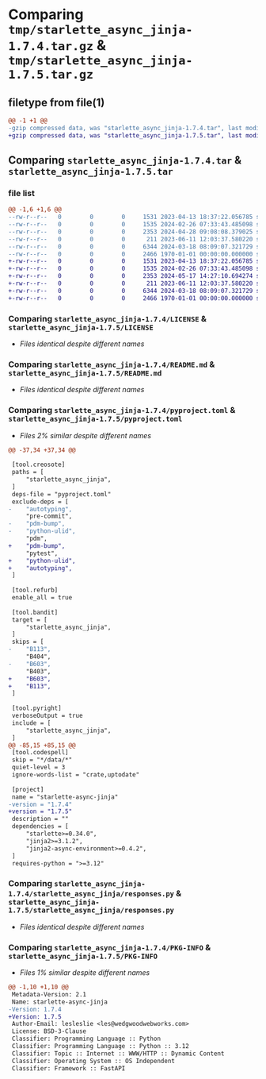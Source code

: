 # Comparing `tmp/starlette_async_jinja-1.7.4.tar.gz` & `tmp/starlette_async_jinja-1.7.5.tar.gz`

## filetype from file(1)

```diff
@@ -1 +1 @@
-gzip compressed data, was "starlette_async_jinja-1.7.4.tar", last modified: Sun Apr 28 09:08:08 2024, max compression
+gzip compressed data, was "starlette_async_jinja-1.7.5.tar", last modified: Fri May 17 14:27:10 2024, max compression
```

## Comparing `starlette_async_jinja-1.7.4.tar` & `starlette_async_jinja-1.7.5.tar`

### file list

```diff
@@ -1,6 +1,6 @@
--rw-r--r--   0        0        0     1531 2023-04-13 18:37:22.056785 starlette_async_jinja-1.7.4/LICENSE
--rw-r--r--   0        0        0     1535 2024-02-26 07:33:43.485098 starlette_async_jinja-1.7.4/README.md
--rw-r--r--   0        0        0     2353 2024-04-28 09:08:08.379025 starlette_async_jinja-1.7.4/pyproject.toml
--rw-r--r--   0        0        0      211 2023-06-11 12:03:37.580220 starlette_async_jinja-1.7.4/starlette_async_jinja/__init__.py
--rw-r--r--   0        0        0     6344 2024-03-18 08:09:07.321729 starlette_async_jinja-1.7.4/starlette_async_jinja/responses.py
--rw-r--r--   0        0        0     2466 1970-01-01 00:00:00.000000 starlette_async_jinja-1.7.4/PKG-INFO
+-rw-r--r--   0        0        0     1531 2023-04-13 18:37:22.056785 starlette_async_jinja-1.7.5/LICENSE
+-rw-r--r--   0        0        0     1535 2024-02-26 07:33:43.485098 starlette_async_jinja-1.7.5/README.md
+-rw-r--r--   0        0        0     2353 2024-05-17 14:27:10.694274 starlette_async_jinja-1.7.5/pyproject.toml
+-rw-r--r--   0        0        0      211 2023-06-11 12:03:37.580220 starlette_async_jinja-1.7.5/starlette_async_jinja/__init__.py
+-rw-r--r--   0        0        0     6344 2024-03-18 08:09:07.321729 starlette_async_jinja-1.7.5/starlette_async_jinja/responses.py
+-rw-r--r--   0        0        0     2466 1970-01-01 00:00:00.000000 starlette_async_jinja-1.7.5/PKG-INFO
```

### Comparing `starlette_async_jinja-1.7.4/LICENSE` & `starlette_async_jinja-1.7.5/LICENSE`

 * *Files identical despite different names*

### Comparing `starlette_async_jinja-1.7.4/README.md` & `starlette_async_jinja-1.7.5/README.md`

 * *Files identical despite different names*

### Comparing `starlette_async_jinja-1.7.4/pyproject.toml` & `starlette_async_jinja-1.7.5/pyproject.toml`

 * *Files 2% similar despite different names*

```diff
@@ -37,34 +37,34 @@
 
 [tool.creosote]
 paths = [
     "starlette_async_jinja",
 ]
 deps-file = "pyproject.toml"
 exclude-deps = [
-    "autotyping",
     "pre-commit",
-    "pdm-bump",
-    "python-ulid",
     "pdm",
+    "pdm-bump",
     "pytest",
+    "python-ulid",
+    "autotyping",
 ]
 
 [tool.refurb]
 enable_all = true
 
 [tool.bandit]
 target = [
     "starlette_async_jinja",
 ]
 skips = [
-    "B113",
     "B404",
-    "B603",
     "B403",
+    "B603",
+    "B113",
 ]
 
 [tool.pyright]
 verboseOutput = true
 include = [
     "starlette_async_jinja",
 ]
@@ -85,15 +85,15 @@
 [tool.codespell]
 skip = "*/data/*"
 quiet-level = 3
 ignore-words-list = "crate,uptodate"
 
 [project]
 name = "starlette-async-jinja"
-version = "1.7.4"
+version = "1.7.5"
 description = ""
 dependencies = [
     "starlette>=0.34.0",
     "jinja2>=3.1.2",
     "jinja2-async-environment>=0.4.2",
 ]
 requires-python = ">=3.12"
```

### Comparing `starlette_async_jinja-1.7.4/starlette_async_jinja/responses.py` & `starlette_async_jinja-1.7.5/starlette_async_jinja/responses.py`

 * *Files identical despite different names*

### Comparing `starlette_async_jinja-1.7.4/PKG-INFO` & `starlette_async_jinja-1.7.5/PKG-INFO`

 * *Files 1% similar despite different names*

```diff
@@ -1,10 +1,10 @@
 Metadata-Version: 2.1
 Name: starlette-async-jinja
-Version: 1.7.4
+Version: 1.7.5
 Author-Email: lesleslie <les@wedgwoodwebworks.com>
 License: BSD-3-Clause
 Classifier: Programming Language :: Python
 Classifier: Programming Language :: Python :: 3.12
 Classifier: Topic :: Internet :: WWW/HTTP :: Dynamic Content
 Classifier: Operating System :: OS Independent
 Classifier: Framework :: FastAPI
```

